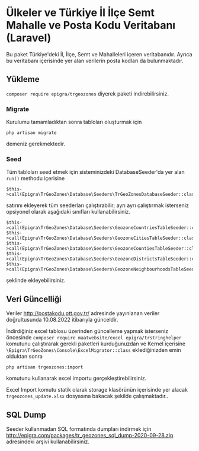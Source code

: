 # Ülkeler ve Türkiye İl İlçe Semt Mahalle ve Posta Kodu Veritabanı (Laravel) 

Bu paket Türkiye'deki İl, İlçe, Semt ve Mahalleleri içeren veritabanıdır. Ayrıca bu veritabanı içerisinde yer alan verilerin posta kodları da bulunmaktadır.

## Yükleme

`composer require epigra/trgeozones` diyerek paketi indirebilirsiniz.

### Migrate

Kurulumu tamamladıktan sonra tabloları oluşturmak için

```
php artisan migrate
```

demeniz gerekmektedir.

### Seed
Tüm tabloları seed etmek için sisteminizdeki DatabaseSeeder'da yer alan `run()` methodu içerisine

```
$this->call(Epigra\TrGeoZones\Database\Seeders\TrGeoZonesDatabaseSeeder::class);
```

satırını ekleyerek tüm seederları çalıştırabilir; ayrı ayrı çalıştırmak isterseniz opsiyonel olarak aşağıdaki sınıfları kullanabilirsiniz.

```
$this->call(Epigra\TrGeoZones\Database\Seeders\GeozoneCountriesTableSeeder::class);
$this->call(Epigra\TrGeoZones\Database\Seeders\GeozoneCitiesTableSeeder::class);
$this->call(Epigra\TrGeoZones\Database\Seeders\GeozoneCountiesTableSeeder::class);
$this->call(Epigra\TrGeoZones\Database\Seeders\GeozoneDistrictsTableSeeder::class);
$this->call(Epigra\TrGeoZones\Database\Seeders\GeozoneNeighbourhoodsTableSeeder::class);
```

şeklinde ekleyebilirsiniz.

## Veri Güncelliği

Veriler http://postakodu.ptt.gov.tr/ adresinde yayınlanan veriler doğrultusunda 10.08.2022 itibarıyla günceldir.

İndirdiğiniz excel tablosu üzerinden güncelleme yapmak isterseniz öncesinde `composer require maatwebsite/excel epigra/trstringhelper` komutunu çalıştırarak gerekli paketleri kurduğunuzdan ve Kernel içerisine `\Epigra\TrGeoZones\Console\ExcelMigrator::class` eklediğinizden emin olduktan sonra 

```
php artisan trgeozones:import
```

komutunu kullanarak excel importu gerçekleştirebilirsiniz.

Excel Import komutu statik olarak storage klasörünün içerisinde yer alacak `trgeozones_update.xlsx` dosyasına bakacak şekilde çalışmaktadır..


## SQL Dump
Seeder kullanmadan SQL formatında dumpları indirmek için http://epigra.com/packages/tr_geozones_sql_dump-2020-09-28.zip adresindeki arşivi kullanabilirsiniz.


